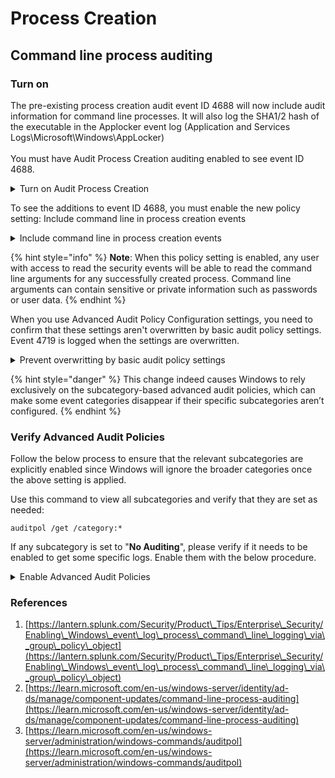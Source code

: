 # Process Creation

## Command line process auditing <a href="#command-line-process-auditing" id="command-line-process-auditing"></a>

### Turn on&#x20;

The pre-existing process creation audit event ID 4688 will now include audit information for command line processes. It will also log the SHA1/2 hash of the executable in the Applocker event log (Application and Services Logs\Microsoft\Windows\AppLocker)\
\
You must have Audit Process Creation auditing enabled to see event ID 4688.

<details>

<summary>Turn on Audit Process Creation</summary>

**Policy location:** Computer Configuration > Policies > Windows Settings > Security Settings > Advanced Audit Configuration > Detailed Tracking

**Policy Name:** Audit Process Creation

**Supported on:** Windows 7 and above

**Description/Help:**

This security policy setting determines whether the operating system generates audit events when a process is created (starts) and the name of the program or user that created it.

These audit events can help you understand how a computer is being used and to track user activity.

Event volume: Low to medium, depending on system usage

**Default:** Not configured

</details>

To see the additions to event ID 4688, you must enable the new policy setting: Include command line in process creation events

<details>

<summary>Include command line in process creation events</summary>

**Path**:  Administrative Templates\System\Audit Process Creation \
**Setting**: Include the command line in process creation events. \
**Default setting**: Not Configured (not enabled) \
**Description**: This policy setting determines what information is logged in security audit events when a new process has been created. This setting only applies when the Audit Process Creation policy is enabled. If you enable this policy setting the command line information for every process will be logged in plain text in the security event log as part of the Audit Process Creation event 4688, "a new process has been created," on the workstations and servers on which this policy setting is applied.

If you disable or don't configure this policy setting, the process's command line information won't be included in Audit Process Creation events.

**Default**: Not configured

</details>

{% hint style="info" %}
**Note**: When this policy setting is enabled, any user with access to read the security events will be able to read the command line arguments for any successfully created process. Command line arguments can contain sensitive or private information such as passwords or user data.
{% endhint %}

When you use Advanced Audit Policy Configuration settings, you need to confirm that these settings aren't overwritten by basic audit policy settings. Event 4719 is logged when the settings are overwritten.&#x20;

<details>

<summary>Prevent overwritting by basic audit policy settings</summary>

1. Open the Group Policy Management console
2. Right-click Default Domain Policy, and then select Edit.
3. Double-click Computer Configuration, double-click Policies, and then double-click Windows Settings.
4. Double-click Security Settings, double-click Local Policies, and then select Security Options.
5. Double-click Audit: Force audit policy subcategory settings (Windows Vista or later) to override audit policy category settings, and then select Define this policy setting.
6. Select Enabled, and then select OK.

</details>

{% hint style="danger" %}
This change indeed causes Windows to rely exclusively on the subcategory-based advanced audit policies, which can make some event categories disappear if their specific subcategories aren’t configured.
{% endhint %}

### Verify Advanced Audit Policies

Follow the below process to ensure that the relevant subcategories are explicitly enabled since Windows will ignore the broader categories once the above setting is applied.

Use this command to view all subcategories and verify that they are set as needed:

```batch
auditpol /get /category:*
```

If any subcategory is set to "**No Auditing**", please verify if it needs to be enabled to get some specific logs. Enable them with the below procedure.

<details>

<summary>Enable Advanced Audit Policies</summary>

1. Go to **`Computer Configuration > Policies > Windows Settings > Security Settings > Advanced Audit Policy Configuration > Audit Policies`**
2. Enable the necessary policies.
3. Run **`gpupdate /force`** in the Command Prompt to ensure the policy settings are updated.
4. Run the previously mentioned **auditpol** command again to verify the policies are properly enabled.

</details>

### References

1. [https://lantern.splunk.com/Security/Product\_Tips/Enterprise\_Security/Enabling\_Windows\_event\_log\_process\_command\_line\_logging\_via\_group\_policy\_object](https://lantern.splunk.com/Security/Product\_Tips/Enterprise\_Security/Enabling\_Windows\_event\_log\_process\_command\_line\_logging\_via\_group\_policy\_object)
2. [https://learn.microsoft.com/en-us/windows-server/identity/ad-ds/manage/component-updates/command-line-process-auditing](https://learn.microsoft.com/en-us/windows-server/identity/ad-ds/manage/component-updates/command-line-process-auditing)
3. [https://learn.microsoft.com/en-us/windows-server/administration/windows-commands/auditpol](https://learn.microsoft.com/en-us/windows-server/administration/windows-commands/auditpol)

